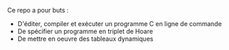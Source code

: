 Ce repo a pour buts :

- D'éditer, compiler et exécuter un programme C en ligne de commande
- De spécifier un programme en triplet de Hoare
- De mettre en oeuvre des tableaux dynamiques
